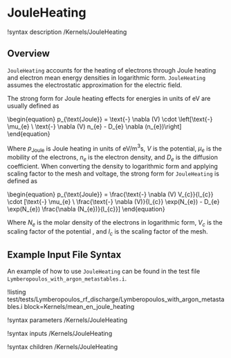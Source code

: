 # JouleHeating

!syntax description /Kernels/JouleHeating

## Overview

`JouleHeating` accounts for the heating of electrons through Joule heating
and electron mean energy densities in logarithmic form. `JouleHeating` assumes
the electrostatic approximation for the electric field.

The strong form for Joule heating effects for energies in units of eV are
usually defined as

\begin{equation}
p_{\text{Joule}} = \text{-} \nabla (V) \cdot \left[\text{-} \mu_{e} \ \text{-} \nabla (V) n_{e} -
                           D_{e} \nabla (n_{e})\right]
\end{equation}

Where $p_{\text{Joule}}$ is Joule heating in units of eV/m$^{3}$s, $V$ is the potential, $\mu_{e}$ is the mobility of the electrons, $n_{e}$ is
the electron density, and $D_{e}$ is the diffusion coefficient. When converting
the density to logarithmic form and applying scaling factor to the mesh and voltage,
the strong form for `JouleHeating` is defined as

\begin{equation}
p_{\text{Joule}} = \frac{\text{-} \nabla (V) V_{c}}{l_{c}} \cdot [\text{-} \mu_{e} \ \frac{\text{-} \nabla (V)}{l_{c}} \exp(N_{e}) -
                           D_{e} \exp(N_{e}) \frac{\nabla (N_{e})}{l_{c}}]
\end{equation}

Where $N_{e}$ is the molar density of the electrons in logarithmic form, $V_{c}$ is the
scaling factor of the potential , and $l_{c}$ is the scaling factor of the mesh.

## Example Input File Syntax

An example of how to use `JouleHeating` can be found in the
test file `Lymberopoulos_with_argon_metastables.i`.

!listing test/tests/Lymberopoulos_rf_discharge/Lymberopoulos_with_argon_metastables.i block=Kernels/mean_en_joule_heating

!syntax parameters /Kernels/JouleHeating

!syntax inputs /Kernels/JouleHeating

!syntax children /Kernels/JouleHeating
